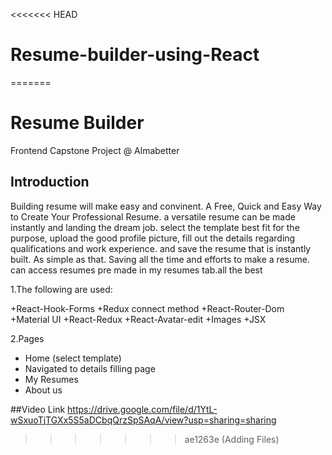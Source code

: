 <<<<<<< HEAD
# Resume-builder-using-React
=======
# Resume Builder 
  Frontend Capstone Project @ Almabetter

## Introduction
Building  resume will  make easy and convinent.  A Free, Quick and Easy Way to Create Your Professional Resume. a versatile resume can be made instantly  and  landing the dream job.  select the template best fit for the purpose, upload the good profile picture, fill out the details regarding qualifications and work experience. and save the resume that is instantly built. As simple as that. Saving all the time and efforts to make a resume.  can access  resumes pre made in my resumes tab.all the best

1.The following are used:

 +React-Hook-Forms
 +Redux connect method
 +React-Router-Dom
 +Material UI
 +React-Redux
 +React-Avatar-edit
 +Images
 +JSX

2.Pages
* Home (select template)
* Navigated to details filling page
* My Resumes
* About us

##Video Link
https://drive.google.com/file/d/1YtL-wSxuoTjTGXx5S5aDCbqQrzSpSAqA/view?usp=sharing=sharing






>>>>>>> ae1263e (Adding Files)
